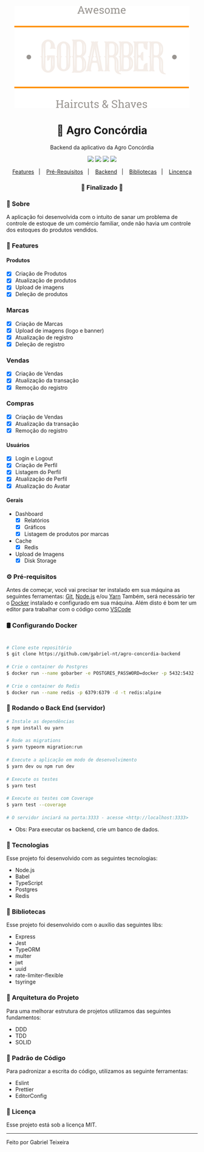 <p align="center">
  <img src="https://github.com/gabriel-nt/GoBarber-Backend/blob/master/tmp/uploads/logo.svg" alt="GoBarber" />
</p>

<h1 align="center">
    🚀 Agro Concórdia
</h1>
<p align="center">Backend da aplicativo da Agro Concórdia</p>

<p align="center">
  <img src="https://img.shields.io/static/v1?label=node&message=14.15.0&color=green&logo=node.js" />
  <img src="https://img.shields.io/static/v1?label=typescript&message=4.3.2&color=blue&logo=typescript" />
  <img src="https://img.shields.io/badge/last%20commit-july-orange" />
  <img src="https://img.shields.io/badge/license-MIT-success"/>
</p>

<p align="center">
  <a href="#-features">Features</a>&nbsp;&nbsp;&nbsp;|&nbsp;&nbsp;&nbsp;
  <a href="#-pré-requisitos">Pré-Requisitos</a>&nbsp;&nbsp;&nbsp;|&nbsp;&nbsp;&nbsp;
  <a href="#-rodando-o-back-end-servidor">Backend</a>&nbsp;&nbsp;&nbsp;|&nbsp;&nbsp;&nbsp;
  <a href="#-bibliotecas">Bibliotecas</a>&nbsp;&nbsp;&nbsp;|&nbsp;&nbsp;&nbsp;
  <a href="#-licença">Lincença</a>
</p>

<h3 align="center"> 
🚧  Finalizado  🚧
</h3>

### 📌 Sobre 
A aplicação foi desenvolvida com o intuito de sanar um problema de controle de estoque de um comércio familiar, 
onde não havia um controle dos estoques do produtos vendidos.

### 📎 Features

#### Produtos
- [x] Criação de Produtos
- [x] Atualização de produtos
- [x] Upload de imagens
- [x] Deleção de produtos

### Marcas
- [x] Criação de Marcas
- [x] Upload de imagens (logo e banner)
- [x] Atualização de registro
- [x] Deleção de registro

### Vendas
- [x] Criação de Vendas
- [x] Atualização da transação
- [x] Remoção do registro

### Compras
- [x] Criação de Vendas
- [x] Atualização da transação
- [x] Remoção do registro

#### Usuários
- [x] Login e Logout
- [x] Criação de Perfil
- [x] Listagem do Perfil
- [x] Atualização de Perfil
- [x] Atualização do Avatar

#### Gerais
- Dashboard
  - [x] Relatórios
  - [x] Gráficos
  - [x] Listagem de produtos por marcas
- Cache
  - [x] Redis
- Upload de Imagens
  - [x] Disk Storage

### ⚙ Pré-requisitos

Antes de começar, você vai precisar ter instalado em sua máquina as seguintes ferramentas:
[Git](https://git-scm.com), [Node.js](https://nodejs.org/en/) e/ou [Yarn](https://https://yarnpkg.com/)
Também, será necessário ter o [Docker](https://www.docker.com/) instalado e configurado em sua máquina.
Além disto é bom ter um editor para trabalhar com o código como [VSCode](https://code.visualstudio.com/)

### 🛢 Configurando Docker
```bash

# Clone este repositório
$ git clone https://github.com/gabriel-nt/agro-concordia-backend

# Crie o container do Postgres
$ docker run --name gobarber -e POSTGRES_PASSWORD=docker -p 5432:5432 -d postgres

# Crie o container do Redis
$ docker run --name redis -p 6379:6379 -d -t redis:alpine 

````

### 🎲 Rodando o Back End (servidor)

```bash
# Instale as dependências
$ npm install ou yarn

# Rode as migrations
$ yarn typeorm migration:run

# Execute a aplicação em modo de desenvolvimento
$ yarn dev ou npm run dev

# Execute os testes
$ yarn test

# Execute os testes com Coverage
$ yarn test --coverage

# O servidor inciará na porta:3333 - acesse <http://localhost:3333>
```
* Obs: Para executar os backend, crie um banco de dados.

### 🚀 Tecnologias

Esse projeto foi desenvolvido com as seguintes tecnologias:

- Node.js
- Babel
- TypeScript
- Postgres
- Redis

### 📕 Bibliotecas

Esse projeto foi desenvolvido com o auxílio das seguintes libs:

- Express
- Jest
- TypeORM
- multer
- jwt
- uuid
- rate-limiter-flexible
- tsyringe

### 📙 Arquitetura do Projeto

Para uma melhorar estrutura de projetos utilizamos das seguintes fundamentos:

- DDD
- TDD
- SOLID

###  📘 Padrão de Código

Para padronizar a escrita do código, utilizamos as seguinte ferramentas:

- Eslint
- Prettier
- EditorConfig

### 📝 Licença

Esse projeto está sob a licença MIT.

<hr/>

Feito por Gabriel Teixeira
